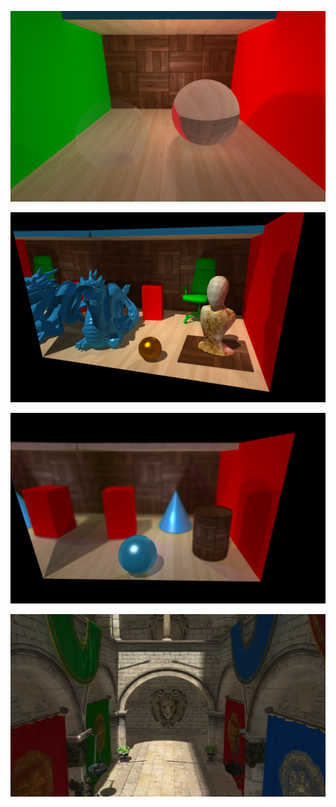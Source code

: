 
![Alt text](Transparent_Refractive.png?raw=true "Transparent_Refractive")


![Alt text](DragonScene.png?raw=true "DragonScene")


![Alt text](Primitives.png?raw=true "Primitives")


![Alt text](Sponza.png?raw=true "Sponza")



